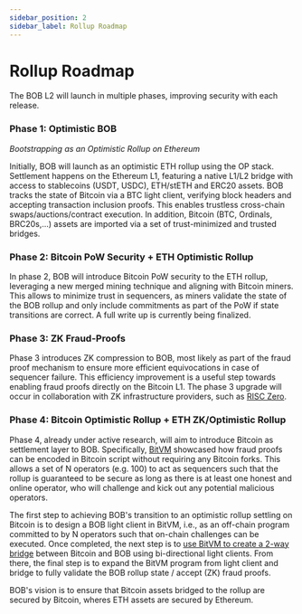 ```yaml
---
sidebar_position: 2
sidebar_label: Rollup Roadmap
---
```


# Rollup Roadmap

The BOB L2 will launch in multiple phases, improving security with each release.


### Phase 1: Optimistic BOB 
*Bootstrapping as an Optimistic Rollup on Ethereum*

Initially, BOB will launch as an optimistic ETH rollup using the OP stack.
Settlement happens on the Ethereum L1, featuring a native L1/L2 bridge with access to stablecoins (USDT, USDC), ETH/stETH and ERC20 assets.
BOB tracks the state of Bitcoin via a BTC light client, verifying block headers and accepting transaction inclusion proofs. This enables trustless cross-chain swaps/auctions/contract execution. In addition, Bitcoin (BTC, Ordinals, BRC20s,...) assets are imported via a set of trust-minimized and trusted bridges.

### Phase 2: Bitcoin PoW Security + ETH Optimistic Rollup

In phase 2, BOB will introduce Bitcoin PoW security to the ETH rollup, leveraging a new merged mining technique and aligning with Bitcoin miners. This allows to minimize trust in sequencers, as miners validate the state of the BOB rollup and only include commitments as part of the PoW if state transitions are correct. A full write up is currently being finalized.

### Phase 3: ZK Fraud-Proofs

Phase 3 introduces ZK compression to BOB, most likely as part of the fraud proof mechanism to ensure more efficient equivocations in case of sequencer failure. This efficiency improvement is a useful step towards enabling fraud proofs directly on the Bitcoin L1. The phase 3 upgrade will occur in collaboration with ZK infrastructure providers, such as [RISC Zero](https://www.risczero.com/news/altlayer-zkfraudproofs).

### Phase 4: Bitcoin Optimistic Rollup + ETH ZK/Optimistic Rollup

Phase 4, already under active research, will aim to introduce Bitcoin as settlement layer to BOB. Specifically, [BitVM](https://bitvm.org/bitvm.pdf) showcased how fraud proofs can be encoded in Bitcoin script without requiring any Bitcoin forks. This allows a set of N operators (e.g. 100) to act as sequencers such that the rollup is guaranteed to be secure as long as there is at least one honest and online operator, who will challenge and kick out any potential malicious operators.

The first step to achieving BOB's transition to an optimistic rollup settling on Bitcoin is to design a BOB light client in BitVM, i.e., as an off-chain program committed to by N operators such that on-chain challenges can be executed. Once completed, the next step is to [use BitVM to create a 2-way bridge](https://github.com/BitVM/BitVM/blob/main/docs/sidechain_bridges.md) between Bitcoin and BOB using bi-directional light clients. From there, the final step is to expand the BitVM program from light client and bridge to fully validate the BOB rollup state / accept (ZK) fraud proofs.

BOB's vision is to ensure that Bitcoin assets bridged to the rollup are secured by Bitcoin, wheres ETH assets are secured by Ethereum.